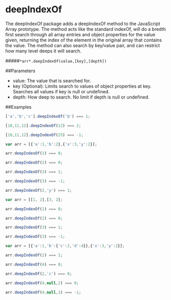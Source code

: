 # deepIndexOf
The deepIndexOf package adds a deepIndexOf method to the JavaScript Array prototype.  The method acts like the standard indexOf, will do a bredth first search through all array entries and object properties for the value given, returning the index of the element in the original array that contains the value.  The method can also search by key/value pair, and can restrict how many level deeps it will search.

#####`*arr*.deepIndexOf(value,[key],[depth])`

##Parameters

- value: The value that is searched for.
- key (Optional): Limits search to values of object properties at key.  Searches all values if key is null or undefined.
- depth: How deep to search.  No limit if depth is null or undefined.

##Examples

```js
['a','b','c'].deepIndexOf('b') === 1;

[10,11,12].deepIndexOf(12) === 2;

[10,11,12].deepIndexOf(25) === -1;
```
```js
var arr = [{'a':1,'b':2},{'x':3,'y':2}];

arr.deepIndexOf(1) === 0;

arr.deepIndexOf(2) === 0;

arr.deepIndexOf(3) === 1;

arr.deepIndexOf(3) === -1;

arr.deepIndexOf(2,'y') === 1;
```
```js
var arr = [[1, 2],[3, 2];

arr.deepIndexOf(1) === 0;

arr.deepIndexOf(2) === 0;

arr.deepIndexOf(3) === 1;

arr.deepIndexOf(3) === -1;
```
```js
var arr = [{'a':1,'b':{'c':2,'d':4}},{'x':3,'y':2}];

arr.deepIndexOf(2) === 1;

arr.deepIndexOf(4) === 0;

arr.deepIndexOf(2,'c') === 0;

arr.deepIndexOf(4,null,2) === 0;

arr.deepIndexOf(4,null,1) === -1;
```